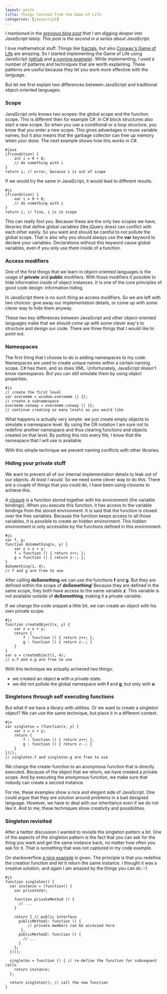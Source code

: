 ```yaml
---
layout: posts
title: Things learned from the Game of Life
categories: [javascript]
---
```

_I mentioned in the [previous blog post][6] that I am digging deeper into JavaScript lately. This post is the second in a series about JavaScript._

I love mathematical stuff. Things like [fractals][1], but also [Conway's Game of Life][2] are amazing. So I started implementing the Game of Life using JavaScript ([github][5] and [a running example][4]). While implementing, I used a number of patterns and techniques that are worth explaining. These patterns are useful because they let you work more effective with the language. 

But let me first explain two differences between JavaScript and traditional object-oriented languages.

### Scope

JavaScript only knows two scopes: the global scope and the function scope. This is different then for example C#. In C# block structures also start a new scope. So when you use a conditional or a loop structure, you know that you enter a new scope. This gives advantages in reuse variable names, but it also means that the garbage collector can free up memory when your done. The next example shows how this works in C#.

    #java
    if(condition) {
        int i = 9 + 8;
        // do something with i
    }
    return i; // error, because i is out of scope
  
If we would try the same in JavaScript, it would lead to different results.

    #js
    if(condition) {
        var i = 9 + 8; 
        // do something with i
    }
    return i; // fine, i is in scope
  
This can really fool you. Because these are the only two scopes we have, libraries that define global variables (like jQuery does) can conflict with each other easily. So you want and should be careful to not pollute the global scope. That is also why you should always use the **var** keyword to declare your variables. Declarations without this keyword cause global variables, even if you only use them inside of a function.

### Access modifiers

One of the first things that we learn in object-oriented languages is the usage of **private** and **public** modifiers. With those modifiers it possible to hide information inside of object instances. It is one of the core principles of good code design: information hiding.

In JavaScript there is no such thing as access modifiers. 
So we are left with two choices: give away our implementation details, or come up with some clever way to hide them anyway.

These two key differences between JavaScript and other object-oriented languages make that we should come up with some clever way's to structure and design our code. There are three things that I would like to point out.

### Namespaces

The first thing that I choose to do is adding namespaces to my code. Namespaces are used to create unique names within a certain naming scope. C# has them, and so does XML. Unfortunately, JavaScript doesn't know namespaces. But you can still simulate them by using object properties.

    #js
    // create the first level
    var overeemm = window.overeemm || {}; 
    // create a subnamespace
    overeemm.conway = overeemm.conway || {}; 
    // continue creating as many levels as you would like

What happens is actually very simple: we just create empty objects to simulate a namespace level. By using the OR notation I am sure not to redefine another namespace and thus clearing functions and objects created on that level. By putting this into every file, I know that the namespace that I will use is available.

With this simple technique we prevent naming conflicts with other libraries.

### Hiding your private stuff 

We want to prevent all of our internal implementation details to leak out of our objects. _At least I would._ So we need some clever way to do this. There are a couple of things that you could do, I have been using closures to achieve this.

A [closure][3] is a function stored together with his environment (the variable bindings). When you execute this function, it has access to the variable bindings from the stored environment. It is said that the function is closed over the free variables. Because the function keeps access to all those variables, it is possible to create an hidden environment. This hidden environment is only accessible by the functions defined in this environment. 

    #js
    var f, g;
    function doSomething(x, y) {
        var z = x + y;
        f = function () { return z++; };
        g = function () { return z--; };
    }
    doSomething(1, 4);
    // f and g are free to use

After calling **doSomething** we can use the functions **f** and **g**. But they are defined within the scope of **doSomething**! Because they are defined in the same scope, they both have access to the same variable **z**. This variable is not available outside of **doSomething**, making it a private variable.

If we change the code snippet a little bit, we can create an object with his own private scope.
            
    #js
    function createObject(x, y) {
        var z = x + y;
        return {
            f : function () { return z++; },
            g : function () { return z--; }
        }
    }
    var o = createObject(1, 4);
    // o.f and o.g are free to use

With this technique we actually achieved two things:

+ we created an object **o** with a private state.
+ we did not pollute the global namespace with **f** and **g**, but only with **o**.

### Singletons through self executing functions

But what if we have a library with utilities. Or we want to create a singleton object? We can use the same technique, but place it in a different context.

    #js
    var singleton = (function(x, y) {
        var z = x + y;
        return {
            f : function () { return z++; },
            g : function () { return z--; }
        }
    })();
    // singleton.f and singleton.g are free to use

We change the create-function to an anonymous function that is directly executed. Because of the object that we return, we have created a private scope. And by executing the anonymous function, we make sure that nobody can create a second instance.

For me, these examples show a nice and elegant side of JavaScript. One could argue that they are solution around problems in a bad designed language. However, we have to deal with our inheritance even if we do not like it. And to me, these techniques show creativity and possibilities.

### Singleton revisited

After a twitter discussion I wanted to revisite the singleton pattern a bit. One of the aspects of the singleton pattern is the fact that you can ask for the thing you want and get the same instance back, no matter how often you ask for it. That is something that was not captured in my code example.

On stackoverflow [a nice example][7] is given. The principle is that you redefine the creation function and let it return the same instance. I thought it was a creative solution, and again I am amazed by the things you can do :-)

    #js
    function singleton() {
      var instance = (function() {
        var privateVar;
    
        function privateMethod () {
          // ...
        }
    
        return { // public interface
          publicMethod1: function () {
              // private members can be accessed here
           },
          publicMethod2: function () {
            // ...
          }
        };
      })();
    
      singleton = function () { // re-define the function for subsequent calls
        return instance;
      };
    
      return singleton(); // call the new function
    }


[1]: http://en.wikipedia.org/wiki/Fractal
[2]: http://en.wikipedia.org/wiki/Conway%27s_Game_of_Life
[3]: http://en.wikipedia.org/wiki/Closure_(computer_science)
[4]: http://www.movereem.nl/conwaysscriptoflife/
[5]: https://github.com/overeemm/ConwaysScriptOfLife
[6]: http://blog.movereem.nl/evolving-technology-javascript
[7]: http://stackoverflow.com/a/1895669
